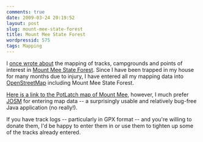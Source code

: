 ```yaml
---
comments: true
date: 2009-03-24 20:19:52
layout: post
slug: mount-mee-state-forest
title: Mount Mee State Forest
wordpressid: 575
tags: Mapping
---
```


I [once wrote about](http://blog.tmorris.net/category/mapping/) the mapping of tracks, campgrounds and points of interest in [Mount Mee State Forest](http://www.epa.qld.gov.au/projects/park/index.cgi?parkid=63). Since I have been trapped in my house for many months due to injury, I have entered all my mapping data into [OpenStreetMap](http://openstreetmap.org/) including Mount Mee State Forest.

[Here is a link to the PotLatch map of Mount Mee](http://openstreetmap.org/export?lat=-27.0981&lon=152.6837&zoom=13&layers=B000FTF), however, I much prefer [JOSM](http://josm.openstreetmap.de/) for entering map data -- a surprisingly usable and relatively bug-free Java application (no really!).

If you have track logs -- particularly in GPX format -- and you're willing to donate them, I'd be happy to enter them in or use them to tighten up some of the tracks already entered.

